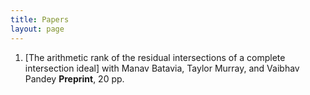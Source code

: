 ```yaml
---
title: Papers
layout: page
---
```


1. [The arithmetic rank of the residual intersections of a complete intersection ideal]
  with Manav Batavia, Taylor Murray, and Vaibhav Pandey
  **Preprint**, 20 pp. 
  
